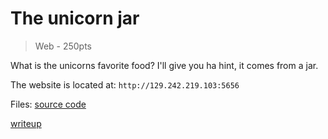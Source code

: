 # The unicorn jar
> Web - 250pts

What is the unicorns favorite food? I'll give you ha hint, it comes from a jar.

The website is located at: `http://129.242.219.103:5656`

Files: 
[source code](./scr/)

[writeup](./writeup)